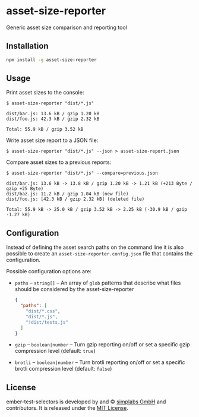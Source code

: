 
asset-size-reporter
==============================================================================

Generic asset size comparison and reporting tool


Installation
------------------------------------------------------------------------------

```bash
npm install -g asset-size-reporter
```


Usage
------------------------------------------------------------------------------

Print asset sizes to the console:

```
$ asset-size-reporter "dist/*.js"

dist/bar.js: 13.6 kB / gzip 1.20 kB
dist/foo.js: 42.3 kB / gzip 2.32 kB

Total: 55.9 kB / gzip 3.52 kB
```

Write asset size report to a JSON file:

```
$ asset-size-reporter "dist/*.js" --json > asset-size-report.json
```

Compare asset sizes to a previous reports:

```
$ asset-size-reporter "dist/*.js" --compare=previous.json

dist/bar.js: 13.6 kB -> 13.8 kB / gzip 1.20 kB -> 1.21 kB (+213 Byte / gzip +25 Byte)
dist/baz.js: 11.2 kB / gzip 1.04 kB (new file)
dist/foo.js: [42.3 kB / gzip 2.32 kB] (deleted file)

Total: 55.9 kB -> 25.0 kB / gzip 3.52 kB -> 2.25 kB (-30.9 kB / gzip -1.27 kB)
```


Configuration
------------------------------------------------------------------------------

Instead of defining the asset search paths on the command line it is also
possible to create an `asset-size-reporter.config.json` file that contains
the configuration.

Possible configuration options are:

- `paths` – `string[]` – An array of `glob` patterns that describe what files
  should be considered by the asset-size-reporter

  ```json
  {
    "paths": [
      "dist/*.css",
      "dist/*.js",
      "!dist/tests.js"
    ]
  }
  ```

- `gzip` – `boolean|number` – Turn gzip reporting on/off or set a specific
  gzip compression level (default: `true`)

- `brotli` – `boolean|number` – Turn brotli reporting on/off or set a specific
  brotli compression level (default: `false`)


License
------------------------------------------------------------------------------

ember-test-selectors is developed by and &copy;
[simplabs GmbH](http://simplabs.com) and contributors. It is released under the
[MIT License](https://github.com/simplabs/ember-simple-auth/blob/master/LICENSE).
